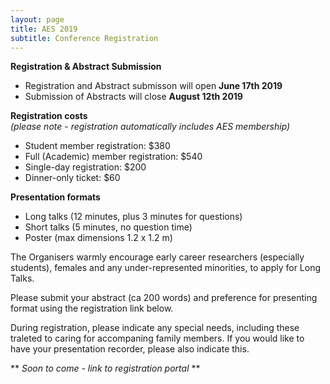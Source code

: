 ```yaml
---
layout: page
title: AES 2019
subtitle: Conference Registration
---
```


**Registration & Abstract Submission**   
   - Registration and Abstract submisson will open **June 17th 2019**   
   - Submission of Abstracts will close **August 12th 2019**   

**Registration costs**  
*(please note - registration automatically includes AES membership)*    

   - Student member registration: $380   
   - Full (Academic) member registration: $540   
   - Single-day registration: $200   
   - Dinner-only ticket: $60   


**Presentation formats**   

  - Long talks (12 minutes, plus 3 minutes for questions)   
  - Short talks (5 minutes, no question time)   
  - Poster (max dimensions 1.2 x 1.2 m)   

The Organisers warmly encourage early career researchers (especially students), females and any under-represented minorities, to apply for Long Talks.

Please submit your abstract (ca 200 words) and preference for presenting format using the registration link below.   

During registration, please indicate any special needs, including these traleted to caring for accompaning family members. If you would like to have your presentation recorder, please also indicate this.    
   
** *Soon to come - link to registration portal* **
